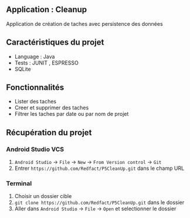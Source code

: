 ## Application : Cleanup
Application de création de taches avec persistence des données


## Caractéristiques du projet

* Language : Java 
* Tests : JUNIT , ESPRESSO
* SQLite

## Fonctionnalités

* Lister des taches
* Creer et supprimer des taches
* Filtrer les taches par date ou par nom de projet

## Récupération du projet 

### Android Studio VCS

1. `Android Studio` -> `File` -> `New` -> `From Version control` -> `Git`
2. Entrer `https://github.com/Redfact/P5CleanUp.git` dans le champ URL

### Terminal 
1. Choisir un dossier cible
1. `git clone https://github.com/Redfact/P5CleanUp.git` dans le dossier
2. Aller dans `Android Studio` -> `File` -> `Open` et selectionner le dossier 
